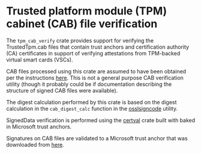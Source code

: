 # Trusted platform module (TPM) cabinet (CAB) file verification

The `tpm_cab_verify` crate provides support for verifying the TrustedTpm.cab files that contain trust anchors and
certification authority (CA) certificates in support of verifying attestations from TPM-backed virtual smart cards (VSCs).

CAB files processed using this crate are assumed to have been obtained per the instructions [here](https://learn.microsoft.com/en-us/windows-server/security/guarded-fabric-shielded-vm/guarded-fabric-install-trusted-tpm-root-certificates).
This is not a general purpose CAB verification utility (though it probably could be if documentation describing the
structure of signed CAB files were available).

The digest calculation performed by this crate is based on the digest calculation in the `cab_digest_calc` function in
the [osslsigncode](https://github.com/mtrojnar/osslsigncode/) utility.

SignedData verification is performed using the [certval](https://github.com/carl-wallace/rust-pki) crate built with baked in
Microsoft trust anchors. 

Signatures on CAB files are validated to a Microsoft trust anchor that was downloaded from [here](https://download.microsoft.com/download/2/4/8/248D8A62-FCCD-475C-85E7-6ED59520FC0F/MicrosoftRootCertificateAuthority2011.cer).